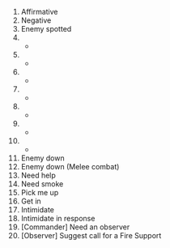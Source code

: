 1. Affirmative
2. Negative
3. Enemy spotted
3. -
3. -
3. -
3. -
3. -
3. -
3. -
4. Enemy down
5. Enemy down (Melee combat)
6. Need help
7. Need smoke
8. Pick me up
9. Get in
10. Intimidate
11. Intimidate in response
12. [Commander] Need an observer
13. [Observer] Suggest call for a Fire Support